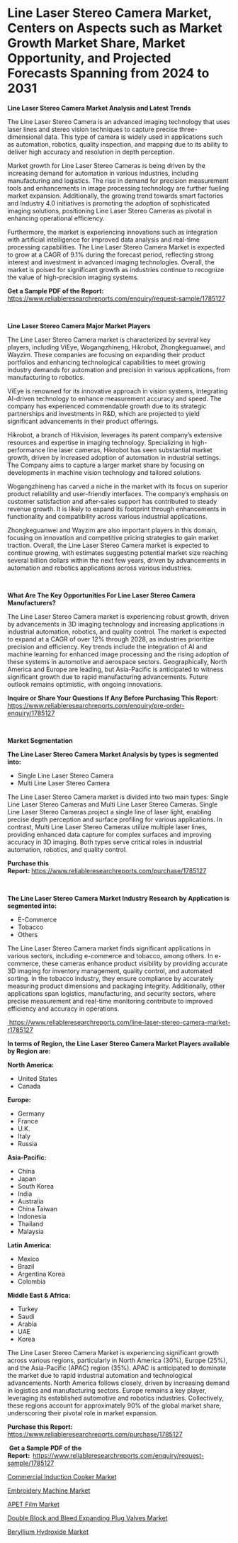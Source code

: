 <p><h1>Line Laser Stereo Camera Market, Centers on Aspects such as Market Growth Market Share, Market Opportunity, and Projected Forecasts Spanning from 2024 to 2031</h1></p><p><strong>Line Laser Stereo Camera Market Analysis and Latest Trends</strong></p>
<p><p>The Line Laser Stereo Camera is an advanced imaging technology that uses laser lines and stereo vision techniques to capture precise three-dimensional data. This type of camera is widely used in applications such as automation, robotics, quality inspection, and mapping due to its ability to deliver high accuracy and resolution in depth perception. </p><p>Market growth for Line Laser Stereo Cameras is being driven by the increasing demand for automation in various industries, including manufacturing and logistics. The rise in demand for precision measurement tools and enhancements in image processing technology are further fueling market expansion. Additionally, the growing trend towards smart factories and Industry 4.0 initiatives is promoting the adoption of sophisticated imaging solutions, positioning Line Laser Stereo Cameras as pivotal in enhancing operational efficiency.</p><p>Furthermore, the market is experiencing innovations such as integration with artificial intelligence for improved data analysis and real-time processing capabilities. The Line Laser Stereo Camera Market is expected to grow at a CAGR of 9.1% during the forecast period, reflecting strong interest and investment in advanced imaging technologies. Overall, the market is poised for significant growth as industries continue to recognize the value of high-precision imaging systems.</p></p>
<p><strong>Get a Sample PDF of the Report:&nbsp;</strong> <a href="https://www.reliableresearchreports.com/enquiry/request-sample/1785127?utm_campaign=1581&utm_medium=2&utm_source=Github&utm_content=ia&utm_term=18122024&utm_id=line-laser-stereo-camera">https://www.reliableresearchreports.com/enquiry/request-sample/1785127</a></p>
<p>&nbsp;</p>
<p><strong>Line Laser Stereo Camera Major Market Players</strong></p>
<p><p>The Line Laser Stereo Camera market is characterized by several key players, including ViEye, Wogangzhineng, Hikrobot, Zhongkeguanwei, and Wayzim. These companies are focusing on expanding their product portfolios and enhancing technological capabilities to meet growing industry demands for automation and precision in various applications, from manufacturing to robotics.</p><p>ViEye is renowned for its innovative approach in vision systems, integrating AI-driven technology to enhance measurement accuracy and speed. The company has experienced commendable growth due to its strategic partnerships and investments in R&D, which are projected to yield significant advancements in their product offerings. </p><p>Hikrobot, a branch of Hikvision, leverages its parent company’s extensive resources and expertise in imaging technology. Specializing in high-performance line laser cameras, Hikrobot has seen substantial market growth, driven by increased adoption of automation in industrial settings. The Company aims to capture a larger market share by focusing on developments in machine vision technology and tailored solutions.</p><p>Wogangzhineng has carved a niche in the market with its focus on superior product reliability and user-friendly interfaces. The company’s emphasis on customer satisfaction and after-sales support has contributed to steady revenue growth. It is likely to expand its footprint through enhancements in functionality and compatibility across various industrial applications.</p><p>Zhongkeguanwei and Wayzim are also important players in this domain, focusing on innovation and competitive pricing strategies to gain market traction. Overall, the Line Laser Stereo Camera market is expected to continue growing, with estimates suggesting potential market size reaching several billion dollars within the next few years, driven by advancements in automation and robotics applications across various industries.</p></p>
<p>&nbsp;</p>
<p><strong>What Are The Key Opportunities For Line Laser Stereo Camera Manufacturers?</strong></p>
<p><p>The Line Laser Stereo Camera market is experiencing robust growth, driven by advancements in 3D imaging technology and increasing applications in industrial automation, robotics, and quality control. The market is expected to expand at a CAGR of over 12% through 2028, as industries prioritize precision and efficiency. Key trends include the integration of AI and machine learning for enhanced image processing and the rising adoption of these systems in automotive and aerospace sectors. Geographically, North America and Europe are leading, but Asia-Pacific is anticipated to witness significant growth due to rapid manufacturing advancements. Future outlook remains optimistic, with ongoing innovations.</p></p>
<p><strong>Inquire or Share Your Questions If Any Before Purchasing This Report:</strong> <a href="https://www.reliableresearchreports.com/enquiry/pre-order-enquiry/1785127?utm_campaign=1581&utm_medium=2&utm_source=Github&utm_content=ia&utm_term=18122024&utm_id=line-laser-stereo-camera">https://www.reliableresearchreports.com/enquiry/pre-order-enquiry/1785127</a></p>
<p>&nbsp;</p>
<p><strong>Market Segmentation</strong></p>
<p><strong>The Line Laser Stereo Camera Market Analysis by types is segmented into:</strong></p>
<p><ul><li>Single Line Laser Stereo Camera</li><li>Multi Line Laser Stereo Camera</li></ul></p>
<p><p>The Line Laser Stereo Camera market is divided into two main types: Single Line Laser Stereo Cameras and Multi Line Laser Stereo Cameras. Single Line Laser Stereo Cameras project a single line of laser light, enabling precise depth perception and surface profiling for various applications. In contrast, Multi Line Laser Stereo Cameras utilize multiple laser lines, providing enhanced data capture for complex surfaces and improving accuracy in 3D imaging. Both types serve critical roles in industrial automation, robotics, and quality control.</p></p>
<p><strong>Purchase this Report:&nbsp;</strong><a href="https://www.reliableresearchreports.com/purchase/1785127?utm_campaign=1581&utm_medium=2&utm_source=Github&utm_content=ia&utm_term=18122024&utm_id=line-laser-stereo-camera">https://www.reliableresearchreports.com/purchase/1785127</a></p>
<p>&nbsp;</p>
<p><strong>The Line Laser Stereo Camera Market Industry Research by Application is segmented into:</strong></p>
<p><ul><li>E-Commerce</li><li>Tobacco</li><li>Others</li></ul></p>
<p><p>The Line Laser Stereo Camera market finds significant applications in various sectors, including e-commerce and tobacco, among others. In e-commerce, these cameras enhance product visibility by providing accurate 3D imaging for inventory management, quality control, and automated sorting. In the tobacco industry, they ensure compliance by accurately measuring product dimensions and packaging integrity. Additionally, other applications span logistics, manufacturing, and security sectors, where precise measurement and real-time monitoring contribute to improved efficiency and accuracy in operations.</p></p>
<p><a href="https://www.reliableresearchreports.com/line-laser-stereo-camera-market-r1785127?utm_campaign=1581&utm_medium=2&utm_source=Github&utm_content=ia&utm_term=18122024&utm_id=line-laser-stereo-camera">&nbsp;https://www.reliableresearchreports.com/line-laser-stereo-camera-market-r1785127</a></p>
<p><strong>In terms of Region, the Line Laser Stereo Camera Market Players available by Region are:</strong></p>
<p>
    <p> <strong> North America: </strong>
        <ul>
            <li>United States</li>
            <li>Canada</li>
        </ul>
        </p> 
    <p> <strong> Europe: </strong>
        <ul>
            <li>Germany</li>
            <li>France</li>
            <li>U.K.</li>
            <li>Italy</li>
            <li>Russia</li>
        </ul>
        </p> 
    <p> <strong> Asia-Pacific: </strong>
        <ul>
            <li>China</li>
            <li>Japan</li>
            <li>South Korea</li>
            <li>India</li>
            <li>Australia</li>
            <li>China Taiwan</li>
            <li>Indonesia</li>
            <li>Thailand</li>
            <li>Malaysia</li>
        </ul>
        </p> 
    <p> <strong> Latin America: </strong>
        <ul>
            <li>Mexico</li>
            <li>Brazil</li>
            <li>Argentina Korea</li>
            <li>Colombia</li>
        </ul>
        </p> 
    <p> <strong> Middle East & Africa: </strong>
        <ul>
            <li>Turkey</li>
            <li>Saudi</li>
            <li>Arabia</li>
            <li>UAE</li>
            <li>Korea</li>
        </ul>
    </p>
    </p>
<p><p>The Line Laser Stereo Camera Market is experiencing significant growth across various regions, particularly in North America (30%), Europe (25%), and the Asia-Pacific (APAC) region (35%). APAC is anticipated to dominate the market due to rapid industrial automation and technological advancements. North America follows closely, driven by increasing demand in logistics and manufacturing sectors. Europe remains a key player, leveraging its established automotive and robotics industries. Collectively, these regions account for approximately 90% of the global market share, underscoring their pivotal role in market expansion.</p></p>
<p><strong>Purchase this Report: </strong><a href="https://www.reliableresearchreports.com/purchase/1785127?utm_campaign=1581&utm_medium=2&utm_source=Github&utm_content=ia&utm_term=18122024&utm_id=line-laser-stereo-camera">https://www.reliableresearchreports.com/purchase/1785127</a></p>
<p>&nbsp;<strong>Get a Sample PDF of the Report:&nbsp;&nbsp;</strong><a href="https://www.reliableresearchreports.com/enquiry/request-sample/1785127?utm_campaign=1581&utm_medium=2&utm_source=Github&utm_content=ia&utm_term=18122024&utm_id=line-laser-stereo-camera">https://www.reliableresearchreports.com/enquiry/request-sample/1785127</a></p>
<p><strong></strong></p>
<p><p><a href="https://www.linkedin.com/pulse/commercial-induction-cooker-industry-analysis-report-market-jpehc?utm_campaign=1581&utm_medium=2&utm_source=Github&utm_content=ia&utm_term=18122024&utm_id=line-laser-stereo-camera">Commercial Induction Cooker Market</a></p><p><a href="https://www.linkedin.com/pulse/detailed-analysis-size-embroidery-machine-market-projected-85-e0r6c?utm_campaign=1581&utm_medium=2&utm_source=Github&utm_content=ia&utm_term=18122024&utm_id=line-laser-stereo-camera">Embroidery Machine Market</a></p><p><a href="https://www.linkedin.com/pulse/apet-film-market-size-value-report-growth-potential-7-cagr-2024-2031-l3edf?utm_campaign=1581&utm_medium=2&utm_source=Github&utm_content=ia&utm_term=18122024&utm_id=line-laser-stereo-camera">APET Film Market</a></p><p><a href="https://github.com/mookiesville/Market-Research-Report-List-1/blob/main/double-block-and-bleed-expanding-plug-valves-market.md?utm_campaign=1581&utm_medium=2&utm_source=Github&utm_content=ia&utm_term=18122024&utm_id=line-laser-stereo-camera">Double Block and Bleed Expanding Plug Valves Market</a></p><p><a href="https://www.linkedin.com/pulse/beryllium-hydroxide-market-outlook-125-cagr-forecast-from-2024-g5pff?utm_campaign=1581&utm_medium=2&utm_source=Github&utm_content=ia&utm_term=18122024&utm_id=line-laser-stereo-camera">Beryllium Hydroxide Market</a></p></p>